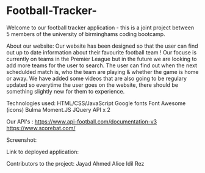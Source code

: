 # Football-Tracker-

Welcome to our football tracker application - this is a joint project between 5 members of the university of birminghams coding bootcamp.

About our website:
Our website has been designed so that the user can find out up to date information about their favourite football team ! Our focuse is currently on teams in the Premier League but in the future we are looking to add more teams for the user to search. The user can find out when the next schedulded match is, who the team are playing & whether the game is home or away. We have added some videos that are also going to be regulary updated so everytime the user goes on the website, there should be something slightly new for them to experience.

Technologies used:
HTML/CSS/JavaScript
Google fonts
Font Awesome (icons)
Bulma
Moment.JS
JQuery
API x 2

Our API's :
https://www.api-football.com/documentation-v3
https://www.scorebat.com/

Screenshot:

Link to deployed application:

Contributors to the project:
Jayad
Ahmed
Alice
Idil
Rez
